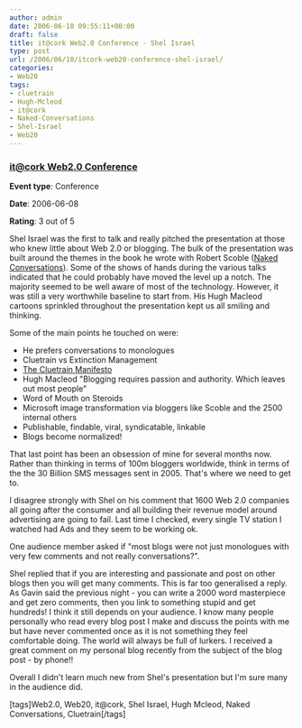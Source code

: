 ```yaml
---
author: admin
date: 2006-06-10 09:55:11+00:00
draft: false
title: it@cork Web2.0 Conference - Shel Israel
type: post
url: /2006/06/10/itcork-web20-conference-shel-israel/
categories:
- Web20
tags:
- cluetrain
- Hugh-Mcleod
- it@cork
- Naked-Conversations
- Shel-Israel
- Web20
---
```


	

		

### [it@cork Web2.0 Conference](http://itcork.ie/)

				

**Event type**: Conference

		

**Date**: 2006-06-08

				

**Rating**: 3 out of 5

				

Shel Israel was the first to talk and really pitched the presentation at those who knew little about Web 2.0 or blogging. The bulk of the presentation was built around the themes in the book he wrote with Robert Scoble ([Naked Conversations](http://www.amazon.co.uk/gp/product/047174719X/202-6844180-5135824?v=glance&n=283155)). Some of the shows of hands during the various talks indicated that he could probably have moved the level up a notch. The majority seemed to be well aware of most of the technology. However, it was still a very worthwhile baseline to start from. His Hugh Macleod cartoons sprinkled throughout the presentation kept us all smiling and thinking.
 
Some of the main points he touched on were:




   * He prefers conversations to monologues
   * Cluetrain vs Extinction Management
   * [The Cluetrain Manifesto](http://www.cluetrain.com/)
   * Hugh Macleod "Blogging requires passion and authority. Which leaves out most people"
   * Word of Mouth on Steroids
   * Microsoft image transformation via bloggers like Scoble and the 2500 internal others
   * Publishable, findable, viral, syndicatable, linkable
   * Blogs become normalized!


That last point has been an obsession of mine for several months now. Rather than thinking in terms of 100m bloggers worldwide, think in terms of the the 30 Billion SMS messages sent in 2005. That's where we need to get to. 
 
I disagree strongly with Shel on his comment that 1600 Web 2.0 companies all going after the consumer and all building their revenue model around advertising are going to fail. Last time I checked, every single TV station I watched had Ads and they seem to be working ok.  

One audience member asked if "most blogs were not just monologues with very few comments and not really conversations?".

Shel replied that if you are interesting and passionate and post on other blogs then you will get many comments. This is far too generalised a reply. As Gavin said the previous night - you can write a 2000 word masterpiece and get zero comments, then you link to something stupid and get hundreds! I think it still depends on your audience. I know many people personally who read every blog post I make and discuss the points with me but have never commented once as it is not something they feel comfortable doing. The world will always be full of lurkers. I received a great comment on my personal blog recently from the subject of the blog post - by phone!!

Overall I didn't learn much new from Shel's presentation but I'm sure many in the audience did.

[tags]Web2.0, Web20, it@cork, Shel Israel, Hugh Mcleod, Naked Conversations, Cluetrain[/tags]

					




